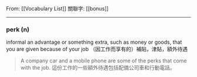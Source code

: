 From: [[Vocabulary List]]
關聯字: [[bonus]]

---

### perk  (n)
informal
an advantage or something extra, such as money or goods, that you are given because of your job 
（因工作而享有的）補貼，津貼，額外待遇 

>A company car and a mobile phone are some of the perks that come with the job. 
>這份工作的一些額外待遇包括配備公司車和行動電話。
